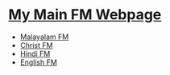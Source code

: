 # [My Main FM Webpage](https://ravana69.github.io)

* [Malayalam FM](https://ravana69.github.io/malayalam)
* [Christ FM](https://ravana69.github.io/Christ)
* [Hindi FM](https://ravana69.github.io/hindi)
* [English FM](https://ravana69.github.io/english)
